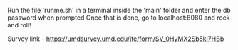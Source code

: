 Run the file 'runme.sh' in a terminal inside the 'main' folder and enter the db password when prompted
Once that is done, go to localhost:8080 and rock and roll!

Survey link - https://umdsurvey.umd.edu/jfe/form/SV_0HyMX2Sb5ki7HBb

